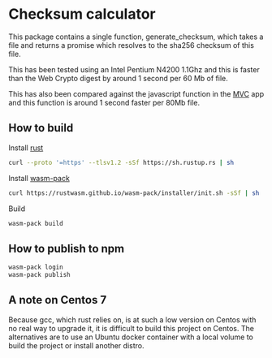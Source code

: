 # Checksum calculator

This package contains a single function, generate_checksum, which takes a file and returns a promise which resolves to the sha256 checksum of this file.

This has been tested using an Intel Pentium N4200 1.1Ghz and this is faster than the Web Crypto digest by around 1 second per 60 Mb of file.

This has also been compared against the javascript function in the [MVC](https://github.com/nationalarchives/tdr-prototype-mvc/blob/master/js-src/upload/checksum.ts) app and this function is around 1 second faster per 80Mb file.

## How to build

Install [rust](https://www.rust-lang.org/tools/install)

```bash
curl --proto '=https' --tlsv1.2 -sSf https://sh.rustup.rs | sh
```

Install [wasm-pack](https://rustwasm.github.io/wasm-pack/installer/)

```bash
curl https://rustwasm.github.io/wasm-pack/installer/init.sh -sSf | sh
```

Build

```bash
wasm-pack build
```

## How to publish to npm

```bash
wasm-pack login
wasm-pack publish
```

## A note on Centos 7

Because gcc, which rust relies on, is at such a low version on Centos with no real way to upgrade it, it is difficult to build this project on Centos. The alternatives are to use an Ubuntu docker container with a local volume to build the project or install another distro.
